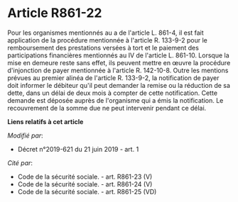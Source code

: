 # Article R861-22

Pour les organismes mentionnés au a de l'article L. 861-4, il est fait application de la procédure mentionnée à l'article R.
133-9-2 pour le remboursement des prestations versées à tort et le paiement des participations financières mentionnés au IV
de l'article L. 861-10. Lorsque la mise en demeure reste sans effet, ils peuvent mettre en œuvre la procédure d'injonction de
payer mentionnée à l'article R. 142-10-8. Outre les mentions prévues au premier alinéa de l'article R. 133-9-2, la
notification de payer doit informer le débiteur qu'il peut demander la remise ou la réduction de sa dette, dans un délai de
deux mois à compter de cette notification. Cette demande est déposée auprès de l'organisme qui a émis la notification. Le
recouvrement de la somme due ne peut intervenir pendant ce délai.

**Liens relatifs à cet article**

_Modifié par_:

  - Décret n°2019-621 du 21 juin 2019 - art. 1

_Cité par_:

  - Code de la sécurité sociale. - art. R861-23 (V)
  - Code de la sécurité sociale. - art. R861-24 (V)
  - Code de la sécurité sociale. - art. R861-25 (VD)
